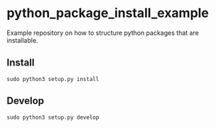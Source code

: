 # python_package_install_example

Example repository on how to structure python packages that are installable.

## Install
```
sudo python3 setup.py install
```

## Develop
```
sudo python3 setup.py develop
```